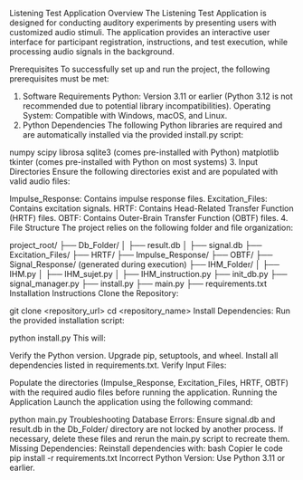 Listening Test Application
Overview
The Listening Test Application is designed for conducting auditory experiments by presenting users with customized audio stimuli. The application provides an interactive user interface for participant registration, instructions, and test execution, while processing audio signals in the background.

Prerequisites
To successfully set up and run the project, the following prerequisites must be met:

1. Software Requirements
Python: Version 3.11 or earlier (Python 3.12 is not recommended due to potential library incompatibilities).
Operating System: Compatible with Windows, macOS, and Linux.
2. Python Dependencies
The following Python libraries are required and are automatically installed via the provided install.py script:

numpy
scipy
librosa
sqlite3 (comes pre-installed with Python)
matplotlib
tkinter (comes pre-installed with Python on most systems)
3. Input Directories
Ensure the following directories exist and are populated with valid audio files:

Impulse_Response: Contains impulse response files.
Excitation_Files: Contains excitation signals.
HRTF: Contains Head-Related Transfer Function (HRTF) files.
OBTF: Contains Outer-Brain Transfer Function (OBTF) files.
4. File Structure
The project relies on the following folder and file organization:


project_root/
├── Db_Folder/
│   ├── result.db
│   ├── signal.db
├── Excitation_Files/
├── HRTF/
├── Impulse_Response/
├── OBTF/
├── Signal_Response/ (generated during execution)
├── IHM_Folder/
│   ├── IHM.py
│   ├── IHM_sujet.py
│   ├── IHM_instruction.py
├── init_db.py
├── signal_manager.py
├── install.py
├── main.py
├── requirements.txt
Installation Instructions
Clone the Repository:

git clone <repository_url>
cd <repository_name>
Install Dependencies: Run the provided installation script:

python install.py
This will:

Verify the Python version.
Upgrade pip, setuptools, and wheel.
Install all dependencies listed in requirements.txt.
Verify Input Files:

Populate the directories (Impulse_Response, Excitation_Files, HRTF, OBTF) with the required audio files before running the application.
Running the Application
Launch the application using the following command:

python main.py
Troubleshooting
Database Errors:
Ensure signal.db and result.db in the Db_Folder/ directory are not locked by another process.
If necessary, delete these files and rerun the main.py script to recreate them.
Missing Dependencies:
Reinstall dependencies with:
bash
Copier le code
pip install -r requirements.txt
Incorrect Python Version:
Use Python 3.11 or earlier.
